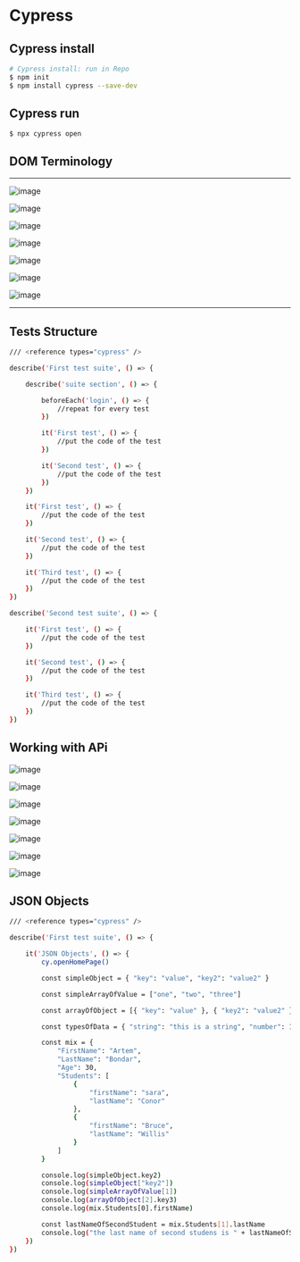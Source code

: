 # Cypress
## Cypress install
```bash
# Cypress install: run in Repo
$ npm init
$ npm install cypress --save-dev
```
## Cypress run
```
$ npx cypress open
```

## DOM Terminology
---
![image](https://github.com/timeektt/cy-testing/assets/159244256/5a4736eb-6c36-49eb-8611-2b536e4c7405)

![image](https://github.com/timeektt/cy-testing/assets/159244256/202f583a-f2fe-4a2c-90af-b67cc9ad0bea)

![image](https://github.com/timeektt/cy-testing/assets/159244256/eed0a18f-e2f7-47d5-b6e0-7295c151866f)

![image](https://github.com/timeektt/cy-testing/assets/159244256/8fb2fa53-150a-497c-a2cb-e8c7d3aac0f8)

![image](https://github.com/timeektt/cy-testing/assets/159244256/4f70ef3f-1042-40da-a495-602587bfb947)

![image](https://github.com/timeektt/cy-testing/assets/159244256/b74e939a-0629-47c3-91ea-4d0835539ef2)

![image](https://github.com/timeektt/cy-testing/assets/159244256/7384a480-9460-4e2b-ad49-a324de9ab634)

---

## Tests Structure

```bash
/// <reference types="cypress" />

describe('First test suite', () => {

    describe('suite section', () => {

        beforeEach('login', () => {
            //repeat for every test
        })

        it('First test', () => {
            //put the code of the test
        })

        it('Second test', () => {   
            //put the code of the test
        })
    })

    it('First test', () => {
        //put the code of the test
    })

    it('Second test', () => {
        //put the code of the test
    })

    it('Third test', () => {
        //put the code of the test
    })
})

describe('Second test suite', () => {

    it('First test', () => {
        //put the code of the test
    })

    it('Second test', () => {
        //put the code of the test
    })

    it('Third test', () => {
        //put the code of the test
    })
})
```

## Working with APi
![image](https://github.com/timeektt/cy-testing/assets/159244256/4a42822e-103a-4f88-8ba8-61e70b2b867b)

![image](https://github.com/timeektt/cy-testing/assets/159244256/f7566053-7121-4bbd-9b17-24e6147114cd)

![image](https://github.com/timeektt/cy-testing/assets/159244256/bd2cdf7e-6291-41a5-b374-f56c15bee95c)

![image](https://github.com/timeektt/cy-testing/assets/159244256/e0cdfc59-acde-44a4-ad3e-7e7c84294f71)

![image](https://github.com/timeektt/cy-testing/assets/159244256/3fcec33a-07ad-4c41-9923-3b26930bdfd3)

![image](https://github.com/timeektt/cy-testing/assets/159244256/d656235e-ed33-456f-88dd-2b7e7d53414a)

![image](https://github.com/timeektt/cy-testing/assets/159244256/a49dfa3e-a8f8-46dc-a0d5-7deee8becfbe)

## JSON Objects

```bash
/// <reference types="cypress" />

describe('First test suite', () => {

    it('JSON Objects', () => {
        cy.openHomePage()

        const simpleObject = { "key": "value", "key2": "value2" }

        const simpleArrayOfValue = ["one", "two", "three"]

        const arrayOfObject = [{ "key": "value" }, { "key2": "value2" }, { "key3": "value3" }]

        const typesOfData = { "string": "this is a string", "number": 10 }

        const mix = {
            "FirstName": "Artem",
            "LastName": "Bondar",
            "Age": 30,
            "Students": [
                {
                    "firstName": "sara",
                    "lastName": "Conor"
                },
                {
                    "firstName": "Bruce",
                    "lastName": "Willis"
                }
            ]
        }

        console.log(simpleObject.key2)
        console.log(simpleObject["key2"])
        console.log(simpleArrayOfValue[1])
        console.log(arrayOfObject[2].key3)
        console.log(mix.Students[0].firstName)

        const lastNameOfSecondStudent = mix.Students[1].lastName
        console.log("the last name of second studens is " + lastNameOfSecondStudent)
    })
})
```
